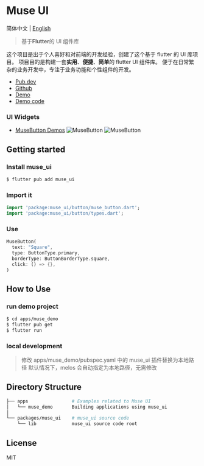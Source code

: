 # Muse UI

简体中文 | [English](./README.md)

> 基于**Flutter**的 UI 组件库

这个项目是出于个人喜好和对前端的开发经验，创建了这个基于 flutter 的 UI 库项目。
项目目的是构建一套**实用**、**便捷**、**简单**的 flutter UI 组件库。
便于在日常繁杂的业务开发中，专注于业务功能和个性组件的开发。

- [Pub.dev](https://pub.dev/packages/muse_ui)
- [Github](https://github.com/musetools/muse_ui)
- [Demo](https://musetools.github.io/muse_ui/)
- [Demo code](https://github.com/musetools/muse_ui/tree/master/apps/muse_demo)

### UI Widgets

- [MuseButton Demos](https://github.com/musetools/muse_ui/tree/main/apps/muse_demo/lib/demo/button)
  ![MuseButton](http://oss.musetools.uk/pic/button1.png)
  ![MuseButton](http://oss.musetools.uk/pic/button2.png)

## Getting started

### Install muse_ui

```bash
$ flutter pub add muse_ui
```

### Import it

```dart
import 'package:muse_ui/button/muse_button.dart';
import 'package:muse_ui/button/types.dart';
```

### Use

```dart
MuseButton(
  text: "Square",
  type: ButtonType.primary,
  borderType: ButtonBorderType.square,
  click: () => {},
)
```

## How to Use

### run demo project

```bash
$ cd apps/muse_demo
$ flutter pub get
$ flutter run
```

### local development

> 修改 apps/muse_demo/pubspec.yaml 中的 muse_ui 插件替换为本地路径
> 默认情况下，melos 会自动指定为本地路径，无需修改

## Directory Structure

```bash
├── apps                # Examples related to Muse UI
│   └── muse_demo       Building applications using muse_ui
│
└── packages/muse_ui    # muse_ui source code
    └── lib             muse_ui source code root
```

## License

MIT
